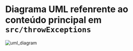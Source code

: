 # Diagrama UML refenrente ao conteúdo principal em `src/throwExceptions`

![uml_diagram](https://github.com/caua-3301/java_concepts/assets/134548536/b819f434-49fb-466e-a978-ab838194ed90)
